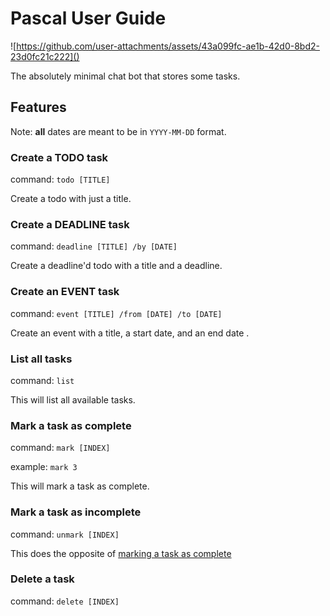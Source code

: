 # Pascal User Guide

![https://github.com/user-attachments/assets/43a099fc-ae1b-42d0-8bd2-23d0fc21c222]()

The absolutely minimal chat bot that stores some tasks.

## Features

Note: **all** dates are meant to be in `YYYY-MM-DD` format.

### Create a TODO task

command: `todo [TITLE]`

Create a todo with just a title.

### Create a DEADLINE task

command: `deadline [TITLE] /by [DATE]`

Create a deadline'd todo with a title and a deadline.

### Create an EVENT task

command: `event [TITLE] /from [DATE] /to [DATE]`

Create an event with a title, a start date, and an end date .

### List all tasks

command: `list`

This will list all available tasks.

### Mark a task as complete

command: `mark [INDEX]`

example: `mark 3`

This will mark a task as complete.

### Mark a task as incomplete

command: `unmark [INDEX]`

This does the opposite of [marking a task as complete](#mark-a-task-as-complete)

### Delete a task

command: `delete [INDEX]`
